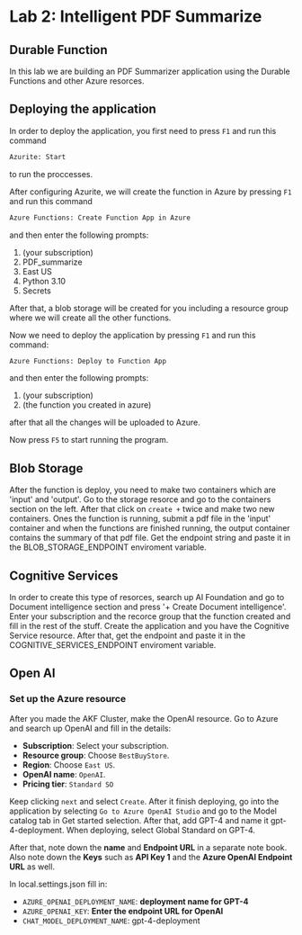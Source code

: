 # Lab 2: Intelligent PDF Summarize

## Durable Function

In this lab we are building an PDF Summarizer application using the Durable Functions and other Azure resorces.

## Deploying the application

In order to deploy the application, you first need to press `F1` and run this command
```txt
Azurite: Start
```
to run the proccesses.

After configuring Azurite, we will create the function in Azure by pressing `F1` and run this command
```txt
Azure Functions: Create Function App in Azure
```
and then enter the following prompts:
1. (your subscription)
2. PDF_summarize
3. East US
4. Python 3.10
5. Secrets

After that, a blob storage will be created for you including a resource group where we will create all the other functions.

Now we need to deploy the application by pressing `F1` and run this command:

```txt
Azure Functions: Deploy to Function App
```

and then enter the following prompts:
1. (your subscription)
2. (the function you created in azure)

after that all the changes will be uploaded to Azure.

Now press `F5` to start running the program.

## Blob Storage

After the function is deploy, you need to make two containers which are 'input' and 'output'. Go to the storage resorce and go to the containers section on the left. After that click on `create +` twice and make two new containers. Ones the function is running, submit a pdf file in the 'input' container and when the functions are finished running, the output container contains the summary of that pdf file. Get the endpoint string and paste it in the BLOB_STORAGE_ENDPOINT enviroment variable. 

## Cognitive Services

In order to create this type of resorces, search up AI Foundation and go to Document intelligence section and press '+ Create Document intelligence'. Enter your subscription and the recorce group that the function created and fill in the rest of the stuff. Create the application and you have the Cognitive Service resource. After that, get the endpoint and paste it in the COGNITIVE_SERVICES_ENDPOINT enviroment variable. 

## Open AI

### Set up the Azure resource

After you made the AKF Cluster, make the OpenAI resource. Go to Azure and search up OpenAI and fill in the details:

- **Subscription**: Select your subscription.
- **Resource group**: Choose `BestBuyStore`.
- **Region**: Choose `East US`.
- **OpenAI name**: `OpenAI`.
- **Pricing tier**: `Standard SO`

Keep clicking `next` and select `Create`. After it finish deploying, go into the application by selecting `Go to Azure OpenAI Studio` and go to the Model catalog tab in Get started selection. After that, add GPT-4 and name it gpt-4-deployment. When deploying, select Global Standard on GPT-4. 

After that, note down the **name** and **Endpoint URL** in a separate note book. Also note down the **Keys** such as **API Key 1** and the **Azure OpenAI Endpoint URL** as well.

In local.settings.json fill in:

- `AZURE_OPENAI_DEPLOYMENT_NAME`: **deployment name for GPT-4**
- `AZURE_OPENAI_KEY`: **Enter the endpoint URL for OpenAI**
- `CHAT_MODEL_DEPLOYMENT_NAME`: gpt-4-deployment